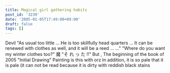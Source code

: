 ```yaml
---
title: Magical girl gathering habits
post_id: '3239'
date: '2005-01-05T17:49:00+09:00'
draft: false
tags: []
---
```


Devil "As usual too little ... He is too skillfully head quarters ... It can be renewed with clothes as well, and it will be a reed ... ..." "Where do you want my winter clothes too?" 魔 "そ れ っ た !!" But , The beginning of the book of 2005 "Initial Drawing" Painting is this with orz In addition, it is so pale that it is pale (it can not be read because it is dirty with reddish black stains
